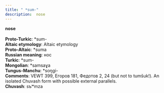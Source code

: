 ```yaml
---
title: " *sum-"
description:  nose
---
```

<strong> nose</strong><br><br>
<strong>Proto-Turkic</strong>:  *sum-<br>
<strong>Altaic etymology</strong>:  Altaic etymology<br>
<strong> Proto-Altaic</strong>:  *suma<br>
<strong>Russian meaning</strong>:  нос<br>
<strong>Turkic</strong>:  *sum-<br>
<strong>Mongolian</strong>:  *samsaɣa<br>
<strong>Tungus-Manchu</strong>:  *soŋgi-<br>
<strong>Comments</strong>:  VEWT 399, Егоров 181, Федотов 2, 24 (but not to tumšuk!). An isolated Chuvash form with possible external parallels.<br>
<strong>Chuvash</strong>:  sъʷmza<br>


